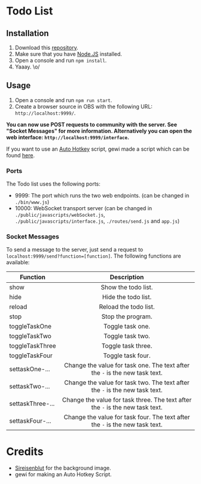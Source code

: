 # Todo List

## Installation
1. Download this [repository](https://github.com/derNiklaas/TODO-List/releases).
2. Make sure that you have [Node.JS](https://nodejs.org/) installed.
3. Open a console and run ``npm install``.
4. Yaaay. \o/

## Usage
1. Open a console and run ``npm run start``.
2. Create a browser source in OBS with the following URL: ``http://localhost:9999/``.

**You can now use POST requests to community with the server. See "Socket Messages" for more information.
Alternatively you can open the web interface: ``http://localhost:9999/interface``.**

If you want to use an [Auto Hotkey](https://www.autohotkey.com/) script, gewi made a script which can be found [here](http://ix.io/2dM3/AHK).

### Ports
The Todo list uses the following ports: 
* 9999: The port which runs the two web endpoints. (can be changed in ``./bin/www.js``)
* 10000: WebSocket transport server (can be changed in ``./public/javascripts/webSocket.js``, ``./public/javascripts/interface.js``, ``./routes/send.js`` and ``app.js``)

### Socket Messages
To send a message to the server, just send a request to ``localhost:9999/send?function=[function]``. The following functions are available: 

| Function         | Description                                                                   |
| ---------------- | :---------------------------------------------------------------------------: |
| show             | Show the todo list.                                                           |
| hide             | Hide the todo list.                                                           |
| reload           | Reload the todo list.                                                         |
| stop             | Stop the program.                                                             |
| toggleTaskOne    | Toggle task one.                                                              |
| toggleTaskTwo    | Toggle task two.                                                              |
| toggleTaskThree  | Toggle task three.                                                            |
| toggleTaskFour   | Toggle task four.                                                             |
| settaskOne-...   | Change the value for task one. The text after the `-` is the new task text.   |
| settaskTwo-...   | Change the value for task two. The text after the `-` is the new task text.   |
| settaskThree-... | Change the value for task three. The text after the `-` is the new task text. |
| settaskFour-...  | Change the value for task four. The text after the `-` is the new task text.  |

# Credits
* [Sireisenblut](https://www.youtube.com/channel/UCLVdGYbBIjozAaOTZEV4K2A) for the background image.
* gewi for making an Auto Hotkey Script.
